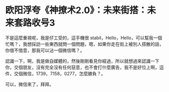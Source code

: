 # 欧阳浮夸《神撩术2.0》：未来街搭：未来套路收号3

不是這麼重視呢，我是仔工受的，這手機很 stabil，Hello，Hello，可以幫我一個忙嗎？，我想採訪一些東西就問一個問題，嗯，如果你走在街上被別人搭散的話，你借不借意，那我可以沾一個微信嗎？。

認識一下，啊，我是做自媒體的，然後剛剛看見你經過，所以就想過來認識一下你，交個朋友，沒有完全沒有任何惡意，也不會打什麼廣告，我不是好位上啊，這件，交個微信，1739，7158，0277，怎麼勝負？。

可以，微信來了，拜拜。